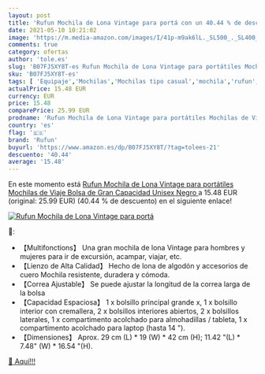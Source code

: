 ```yaml
---
layout: post
title: 'Rufun Mochila de Lona Vintage para portá con un 40.44 % de descuento'
date: 2021-05-10 10:21:02
image: 'https://m.media-amazon.com/images/I/41p-m9ak6lL._SL500_._SL400_.jpg'
comments: true
category: ofertas
author: 'tole.es'
slug: 'B07FJ5XY8T-es Rufun Mochila de Lona Vintage para portátiles Mochilas de...'
sku: 'B07FJ5XY8T-es'
tags: [ 'Equipaje','Mochilas','Mochilas tipo casual','mochila','rufun', ]
actualPrice: 15.48 EUR
currency: EUR
price: 15.48
comparePrice: 25.99 EUR
prodname: 'Rufun Mochila de Lona Vintage para portátiles Mochilas de Viaje Bolsa de Gran Capacidad Unisex  Negro '
country: 'es'
flag: '🇪🇸'
brand: 'Rufun'
buyurl: 'https://www.amazon.es/dp/B07FJ5XY8T/?tag=tolees-21'
descuento: '40.44'
average: '15.48'
---
```


En este momento está [Rufun Mochila de Lona Vintage para portátiles Mochilas de Viaje Bolsa de Gran Capacidad Unisex  Negro ](https://www.amazon.es/dp/B07FJ5XY8T/?tag=tolees-21) a 15.48 EUR (original: 25.99 EUR) (40.44 %  de descuento) en el siguiente enlace!

[![Rufun Mochila de Lona Vintage para portá](https://m.media-amazon.com/images/I/41p-m9ak6lL._SL500_._SL400_.jpg)](https://www.amazon.es/dp/B07FJ5XY8T/?tag=tolees-21)

🔎:

- 【Multifonctions】 Una gran mochila de lona Vintage para hombres y mujeres para ir de excursión, acampar, viajar, etc.
- 【Lienzo de Alta Calidad】 Hecho de lona de algodón y accesorios de cuero Mochila resistente, duradera y cómoda.
- 【Correa Ajustable】 Se puede ajustar la longitud de la correa larga de la bolsa
- 【Capacidad Espaciosa】 1 x bolsillo principal grande x, 1 x bolsillo interior con cremallera, 2 x bolsillos interiores abiertos, 2 x bolsillos laterales, 1 x compartimento acolchado para almohadillas / tableta, 1 x compartimento acolchado para laptop (hasta 14 ").
- 【Dimensiones】 Aprox. 29 cm (L) * 19 (W) * 42 cm (H); 11.42 "(L) * 7.48" (W) * 16.54 "(H).

[🛒 Aquí!!!](https://www.amazon.es/dp/B07FJ5XY8T/?tag=tolees-21)
